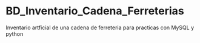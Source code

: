 # BD_Inventario_Cadena_Ferreterias
Inventario artficial de una cadena de ferreteria para practicas con MySQL y python
